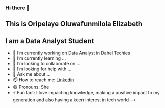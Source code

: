 ### Hi there 👋

## This is Oripelaye Oluwafunmilola Elizabeth
## I am a Data Analyst Student



- 🔭 I’m currently working on Data Analyst in Dahel Techies
- 🌱 I’m currently learning ...
- 👯 I’m looking to collaborate on ...
- 🤔 I’m looking for help with ...
- 💬 Ask me about ...
- 📫 How to reach me: [Linkedin](https://www.linkedin.com/in/oluwafunmilola-oripelaye-48a9752a8/)
- 😄 Pronouns: She
- ⚡ Fun fact: I love impacting knowledge, making a positive impact to my generation and also having a keen interest in tech world
-->
